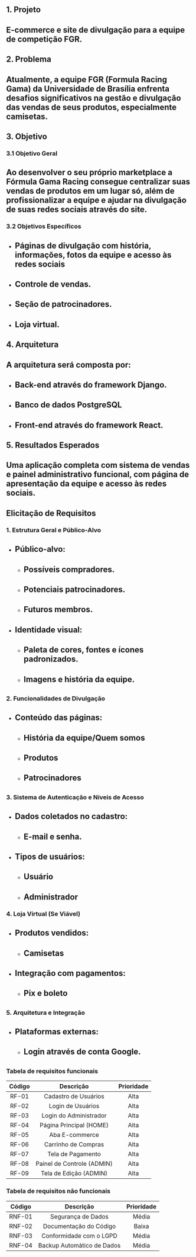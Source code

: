 
## **1\. Projeto**

## E-commerce e site de divulgação para a equipe de competição FGR.

## **2\. Problema**

## Atualmente, a equipe FGR (Formula Racing Gama) da Universidade de Brasília enfrenta desafios significativos na gestão e divulgação das vendas de seus produtos, especialmente camisetas.

## **3\. Objetivo**

### **3.1 Objetivo Geral**

## Ao desenvolver o seu próprio marketplace a Fórmula Gama Racing consegue centralizar suas vendas de produtos em um lugar só, além de profissionalizar a equipe e ajudar na divulgação de suas redes sociais através do site.

### **3.2 Objetivos Específicos**

* ## Páginas de divulgação com história, informações, fotos da equipe e acesso às redes sociais

* ## Controle de vendas.

* ## Seção de patrocinadores.

* ## Loja virtual.

## 

## **4\. Arquitetura**

## A arquitetura será composta por:

* ## Back-end através do framework Django.

* ## Banco de dados PostgreSQL

* ## Front-end através do framework React.

## 

## **5\. Resultados Esperados**

## Uma aplicação completa com sistema de vendas e painel administrativo funcional, com página de apresentação da equipe e acesso às redes sociais.

## 

## **Elicitação de Requisitos**

### **1\. Estrutura Geral e Público-Alvo**

* ## Público-alvo:

  * ## Possíveis compradores.

  * ## Potenciais patrocinadores.

  * ## Futuros membros.

* ## Identidade visual:

  * ## Paleta de cores, fontes e ícones padronizados.

  * ## Imagens e história da equipe.

## 

### **2\. Funcionalidades de Divulgação**

* ## Conteúdo das páginas:

  * ## História da equipe/Quem somos

  * ## Produtos

  * ## Patrocinadores

  ## 

## 

### **3\. Sistema de Autenticação e Níveis de Acesso**

* ## Dados coletados no cadastro:

  * ## E-mail e senha.

* ## Tipos de usuários:

  * ## Usuário

  * ## Administrador

### **4\. Loja Virtual (Se Viável)**

* ## Produtos vendidos:

  * ## Camisetas

* ## Integração com pagamentos:

  * ## Pix e boleto

## 

### **5\. Arquitetura e Integração**

* ## Plataformas externas:

  * ## Login através de conta Google.

##  

### Tabela de requisitos funcionais

| Código |         Descrição       | Prioridade |
| :--: | :------------------------------------: | :--------: |
| RF-01 | 	Cadastro de Usuários                | Alta |
| RF-02 | 	Login de Usuários                | Alta |
| RF-03 | 	Login do Administrador               | Alta |
| RF-04 | 	Página Principal (HOME)               | Alta |
| RF-05 | 	Aba E-commerce               | Alta |
| RF-06 | 	Carrinho de Compras               | Alta |
| RF-07 | 	Tela de Pagamento               | Alta |
| RF-08 | 	Painel de Controle (ADMIN)               | Alta |
| RF-09 | 	Tela de Edição (ADMIN)              | Alta |

### Tabela de requisitos não funcionais

| Código |         Descrição       | Prioridade |
| :--: | :------------------------------------: | :--------: |
| RNF-01 | 	Segurança de Dados                | Média |
| RNF-02 | 	Documentação do Código                | Baixa |
| RNF-03 | 	Conformidade com o LGPD               | Média |
| RNF-04 | 	Backup Automático de Dados              | Média |




